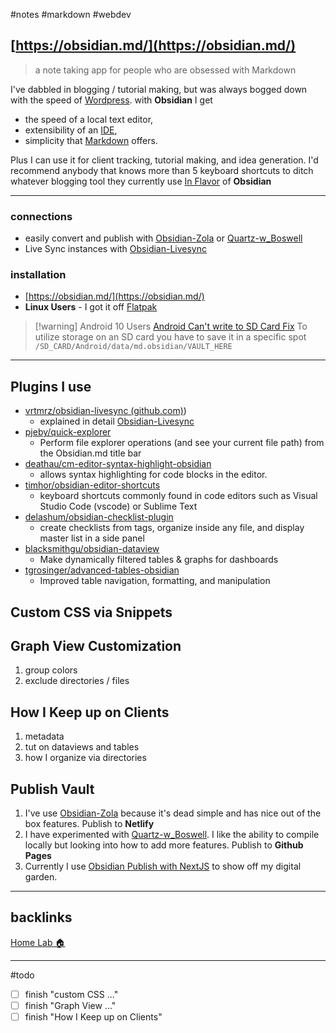 #notes #markdown #webdev

## [https://obsidian.md/](https://obsidian.md/)
> a note taking app for people who are obsessed with Markdown 


I've dabbled in blogging / tutorial making, but was always bogged down with the speed of [Wordpress](📁developer/Home%20Lab%20🏠/Wordpress.md). with **Obsidian** I get 

- the speed of a local text editor, 
- extensibility of an [IDE](https://social.technet.microsoft.com/wiki/contents/articles/29057.the-small-basic-environment-ide.aspx),  
- simplicity that [Markdown](https://daringfireball.net/projects/markdown/) offers. 

Plus I can use it for client tracking, tutorial making, and idea generation. I'd recommend anybody that knows more than 5 keyboard shortcuts to ditch whatever blogging tool they currently use [In Flavor](🚿%20shower%20thoughts/In%20Flavor.md) of **Obsidian**

---
### connections
- easily convert and publish with [Obsidian-Zola](📁developer/tutorials/Obsidian-Zola.md) or [Quartz-w_Boswell](📁developer/tutorials/Quartz-w_Boswell.md) 
- Live Sync instances with [Obsidian-Livesync](%F0%9F%93%81developer/Obsidian-Livesync.md) 

### installation
- [https://obsidian.md/](https://obsidian.md/)
- **Linux Users** - I got it off [Flatpak](https://www.flatpak.org/)
> [!warning] Android 10 Users 
> [Android Can't write to SD Card Fix](https://forum.obsidian.md/t/bug-cant-write-to-sd-card-external-storage/20694/11?u=wchorski)
> To utilize storage on an SD card you have to save it in a specific spot `/SD_CARD/Android/data/md.obsidian/VAULT_HERE`

---
## Plugins I use
- [vrtmrz/obsidian-livesync (github.com)](github.com))
	- explained in detail [Obsidian-Livesync](%F0%9F%93%81developer/Obsidian-Livesync.md)
- [pjeby/quick-explorer](https://github.com/pjeby/quick-explorer)
	- Perform file explorer operations (and see your current file path) from the Obsidian.md title bar
- [deathau/cm-editor-syntax-highlight-obsidian](https://github.com/deathau/cm-editor-syntax-highlight-obsidian)
	- allows syntax highlighting for code blocks in the editor.
- [timhor/obsidian-editor-shortcuts](https://github.com/timhor/obsidian-editor-shortcuts)
	- keyboard shortcuts commonly found in code editors such as Visual Studio Code (vscode) or Sublime Text
- [delashum/obsidian-checklist-plugin](https://github.com/delashum/obsidian-checklist-plugin)
	- create checklists from tags, organize inside any file, and display master list in a side panel 
- [blacksmithgu/obsidian-dataview](https://github.com/blacksmithgu/obsidian-dataview)
	- Make dynamically filtered tables & graphs for dashboards
- [tgrosinger/advanced-tables-obsidian](https://github.com/tgrosinger/advanced-tables-obsidian)
	- Improved table navigation, formatting, and manipulation

## Custom CSS via Snippets

## Graph View Customization
1. group colors
2. exclude directories / files

## How I Keep up on Clients
1. metadata
2. tut on dataviews and tables
3. how I organize via directories

## Publish Vault
1. I've use [Obsidian-Zola](📁developer/tutorials/Obsidian-Zola.md) because it's dead simple and has nice out of the box features. Publish to **Netlify**
2. I have experimented with [Quartz-w_Boswell](📁developer/tutorials/Quartz-w_Boswell.md). I like the ability to compile locally but looking into how to add more features. Publish to **Github Pages**
3. Currently I use [Obsidian Publish with NextJS](📁developer/Projects📐/Obsidian%20Publish%20with%20NextJS.md) to show off my digital garden.

---
## backlinks
[Home Lab 🏠](📁developer/Home%20Lab%20🏠/Home%20Lab%20🏠.md)

---
#todo 
- [ ] finish "custom CSS ..."
- [ ] finish "Graph View ..."
- [ ] finish "How I Keep up on Clients"